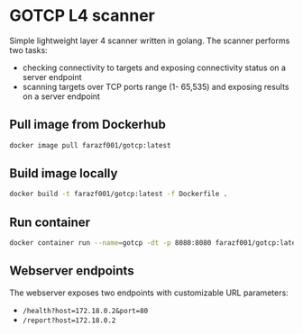 # GOTCP L4 scanner
Simple lightweight layer 4 scanner written in golang. The scanner performs two tasks:
* checking connectivity to targets and exposing connectivity status on a server endpoint
* scanning targets over TCP ports range (1- 65,535) and exposing results on a server endpoint
## Pull image from Dockerhub
```sh
docker image pull farazf001/gotcp:latest
```
## Build image locally
```sh
docker build -t farazf001/gotcp:latest -f Dockerfile .
```
## Run container
```sh
docker container run --name=gotcp -dt -p 8080:8080 farazf001/gotcp:latest
```
## Webserver endpoints
The webserver exposes two endpoints with customizable URL parameters:
* ```/health?host=172.18.0.2&port=80```
* ```/report?host=172.18.0.2```
